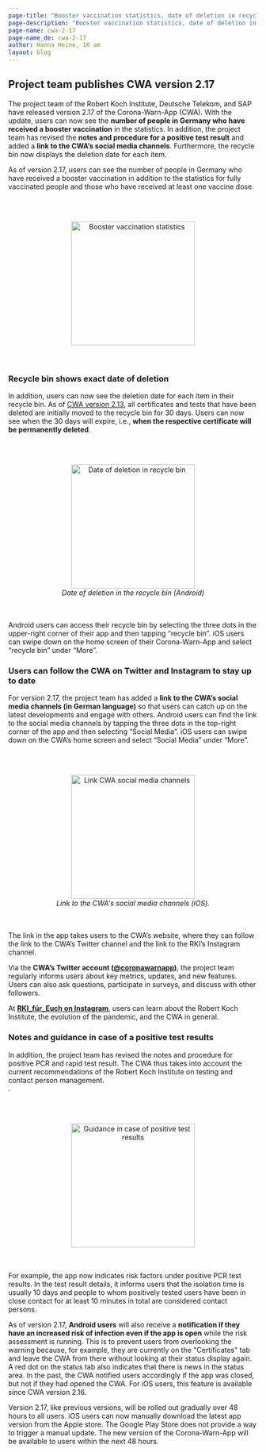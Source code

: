 ```yaml
---
page-title: "Booster vaccination statistics, date of deletion in recycle bin, and link to social media channels"
page-description: "Booster vaccination statistics, date of deletion in recycle bin, and link to social media channels"
page-name: cwa-2-17
page-name_de: cwa-2-17
author: Hanna Heine, 10 am
layout: blog
---
```


## Project team publishes CWA version 2.17

The project team of the Robert Koch Institute, Deutsche Telekom, and SAP have released version 2.17 of the Corona-Warn-App (CWA). With the update, users can now see the **number of people in Germany who have received a booster vaccination** in the statistics. In addition, the project team has revised the **notes and procedure for a positive test result** and added a **link to the CWA’s social media channels**. Furthermore, the recycle bin now displays the deletion date for each item.

<!-- overview -->

As of version 2.17, users can see the number of people in Germany who have received a booster vaccination in addition to the statistics for fully vaccinated people and those who have received at least one vaccine dose. 

<br></br>
<center> 
<img src="./booster_vaccination-en.png" title="Booster vaccination statistics" style="align: center" width=250>
</center>
<br></br>

### Recycle bin shows exact date of deletion

In addition, users can now see the deletion date for each item in their recycle bin. As of [CWA version 2.13](en/blog/2021-11-03-cwa-version-2-13/), all certificates and tests that have been deleted are initially moved to the recycle bin for 30 days. Users can now see when the 30 days will expire, i.e., **when the respective certificate will be permanently deleted**. 

<br></br>
<center> 
<img src="./date-of-deletion.png" title="Date of deletion in recycle bin" style="align: center" width=250>
<figcaption aria-hidden="true"><em>Date of deletion in the recycle bin (Android)</em></figcaption>
</center>
<br></br>

Android users can access their recycle bin by selecting the three dots in the upper-right corner of their app and then tapping “recycle bin”. iOS users can swipe down on the home screen of their Corona-Warn-App and select “recycle bin” under “More”.

### Users can follow the CWA on Twitter and Instagram to stay up to date

For version 2.17, the project team has added a **link to the CWA’s social media channels (in German language)** so that users can catch up on the latest developments and engage with others. Android users can find the link to the social media channels by tapping the three dots in the top-right corner of the app and then selecting “Social Media”. iOS users can swipe down on the CWA’s home screen and select “Social Media” under “More”.

<br></br>
<center> 
<img src="./ios-social-media-en.png" title="Link CWA social media channels" style="align: center" width=250>
<figcaption aria-hidden="true"><em>Link to the CWA's social media channels (iOS).</em></figcaption>
</center>
<br></br>


The link in the app takes users to the CWA’s website, where they can follow the link to the CWA’s Twitter channel and the link to the RKI’s Instagram channel. 

Via the **CWA’s Twitter account ([@coronawarnapp](https://twitter.com/coronawarnapp))**, the project team regularly informs users about key metrics, updates, and new features. Users can also ask questions, participate in surveys, and discuss with other followers. 

At [**RKI_für_Euch on Instagram**](https://www.instagram.com/rki_fuer_euch/?hl=de), users can learn about the Robert Koch Institute, the evolution of the pandemic, and the CWA in general. 
 

### Notes and guidance in case of a positive test results

In addition, the project team has revised the notes and procedure for positive PCR and rapid test result. The CWA thus takes into account the current recommendations of the Robert Koch Institute on testing and contact person management.  
. 

<br></br>
<center> 
<img src="./test-guidance(1).png" title="Guidance in case of positive test results" style="align: center" width=250> 
</center>
<br></br>

For example, the app now indicates risk factors under positive PCR test results. In the test result details, it informs users that the isolation time  is usually 10 days and people to whom positively tested users have been in close contact for at least 10 minutes in total are considered contact persons.


As of version 2.17, **Android users** will also receive a **notification if they have an increased risk of infection even if the app is open** while the risk assessment is running. This is to prevent users from overlooking the warning because, for example, they are currently on the "Certificates" tab and leave the CWA from there without looking at their status display again. A red dot on the status tab also indicates that there is news in the status area. 
In the past, the CWA notified users accordingly if the app was closed, but not if they had opened the CWA. For iOS users, this feature is available since CWA version 2.16.

Version 2.17, like previous versions, will be rolled out gradually over 48 hours to all users. iOS users can now manually download the latest app version from the Apple store. The Google Play Store does not provide a way to trigger a manual update. The new version of the Corona-Warn-App will be available to users within the next 48 hours.
